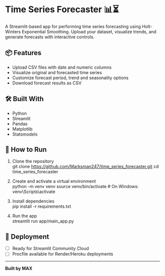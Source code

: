 # Time Series Forecaster 📊⏳

A Streamlit-based app for performing time series forecasting using Holt-Winters Exponential Smoothing. Upload your dataset, visualize trends, and generate forecasts with interactive controls.

## 📦 Features
- Upload CSV files with date and numeric columns
- Visualize original and forecasted time series
- Customize forecast period, trend and seasonality options
- Download forecast results as CSV

## 🛠️ Built With
- Python
- Streamlit
- Pandas
- Matplotlib
- Statsmodels

## 🚀 How to Run

1. Clone the repository  
git clone https://github.com/Marksman247/time_series_forecaster.git
cd time_series_forecaster


2. Create and activate a virtual environment  
python -m venv venv
source venv/bin/activate # On Windows: venv\Scripts\activate


3. Install dependencies  
pip install -r requirements.txt


4. Run the app  
streamlit run app/main_app.py


## 📡 Deployment
- [ ] Ready for Streamlit Community Cloud
- [ ] Procfile available for Render/Heroku deployments

---

**Built by MAX**

